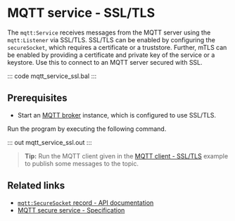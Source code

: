 # MQTT service - SSL/TLS

The `mqtt:Service` receives messages from the MQTT server using the `mqtt:Listener` via SSL/TLS. SSL/TLS can be enabled by configuring the `secureSocket`, which requires a certificate or a truststore. Further, mTLS can be enabled by providing a certificate and private key of the service or a keystore. Use this to connect to an MQTT server secured with SSL.

::: code mqtt_service_ssl.bal :::

## Prerequisites
- Start an [MQTT broker](https://mqtt.org/software/) instance, which is configured to use SSL/TLS.

Run the program by executing the following command.

::: out mqtt_service_ssl.out :::

>**Tip:** Run the MQTT client given in the [MQTT client - SSL/TLS](/learn/by-example/mqtt-client-ssl) example to publish some messages to the topic.

## Related links
- [`mqtt:SecureSocket` record - API documentation](https://lib.ballerina.io/ballerina/mqtt/latest#SecureSocket)
- [MQTT secure service - Specification](/spec/mqtt/#422-secure-listener)
